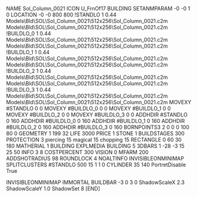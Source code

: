 NAME Sol_Column_0021
ICON U_FrnOf17
BUILDING
SETANMPARAM -0 -0 1 0
LOCATION -0 -0 800 800
!STANDLO      1 0.44 Models\Bld\SOL\Sol_Column_0021\512x256\Sol_Column_0021.c2m Models\Bld\SOL\Sol_Column_0021\512x256\Sol_Column_0021.c2m 
!BUILDLO_0    1 0.44 Models\Bld\SOL\Sol_Column_0021\512x256\Sol_Column_0021.c2m Models\Bld\SOL\Sol_Column_0021\512x256\Sol_Column_0021.c2m 
!BUILDLO_1    1 0.44 Models\Bld\SOL\Sol_Column_0021\512x256\Sol_Column_0021.c2m Models\Bld\SOL\Sol_Column_0021\512x256\Sol_Column_0021.c2m 
!BUILDLO_2    1 0.44 Models\Bld\SOL\Sol_Column_0021\512x256\Sol_Column_0021.c2m Models\Bld\SOL\Sol_Column_0021\512x256\Sol_Column_0021.c2m 
!BUILDLO_3    1 0.44 Models\Bld\SOL\Sol_Column_0021\512x256\Sol_Column_0021.c2m Models\Bld\SOL\Sol_Column_0021\512x256\Sol_Column_0021.c2m 
MOVEXY #STANDLO    0 0
MOVEXY #BUILDLO_0  0 0
MOVEXY #BUILDLO_1  0 0
MOVEXY #BUILDLO_2  0 0
MOVEXY #BUILDLO_3  0 0
ADDHDIR #STANDLO 0 160
ADDHDIR #BUILDLO_0 0 160
ADDHDIR #BUILDLO_1 0 160
ADDHDIR #BUILDLO_2 0 160
ADDHDIR #BUILDLO_3 0 160
BORNPOINTS3 2 0 0 0 100 80 0
GEOMETRY 1 199 32
LIFE     3000
PRICE 1 STONE 1
BUILDSTAGES 300
PROTECTION 3 piercing 15 magical 15 chopping 15
RECTANGLE    0 60 30 180
MATHERIAL 1 BUILDING
EXPLMEDIA BUILDING 5
3DBARS 1 -28 -3 15 25 50
INFO 3 8
COSTPERCENT 300
VISION 0
MFARM 200
ADDSHOTRADIUS 98
ROUNDLOCK 4
NOALTINFO
INVISIBLEONMINIMAP
SPLITCLUSTERS #STANDLO 500 15 1 1 0
CYLINDER 35 140
PortretDisable True

INVISIBLEONMINIMAP
IMMORTAL
BUILDBAR -3 0 3 0
ShadowScaleX 2.3
ShadowScaleY 1.0
ShadowSet 8
[END]
